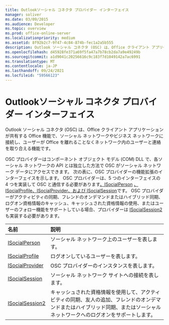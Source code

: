 ```yaml
---
title: Outlookソーシャル コネクタ プロバイダー インターフェイス
manager: soliver
ms.date: 03/09/2015
ms.audience: Developer
ms.topic: overview
ms.prod: office-online-server
ms.localizationpriority: medium
ms.assetid: 8f92b2c7-9f47-4c84-874b-fec1a2a5b555
description: Outlook ソーシャル コネクタ (OSC) は、Office クライアント アプリケーションが共有する Office 機能で、ソーシャル ネットワークやビジネス ネットワークに接続し、ユーザーが Office を離れることなくネットワーク内のユーザーと連絡を取り合える機能です。
ms.openlocfilehash: d45928fe371a69f5fa47a7b78cb2da7a9e49249b
ms.sourcegitcommit: a1d9041c20256616c9c183f7d1049142a7ac6991
ms.translationtype: MT
ms.contentlocale: ja-JP
ms.lasthandoff: 09/24/2021
ms.locfileid: "59566123"
---
```

# <a name="outlook-social-connector-provider-interfaces"></a>Outlookソーシャル コネクタ プロバイダー インターフェイス

Outlook ソーシャル コネクタ (OSC) は、Office クライアント アプリケーションが共有する Office 機能で、ソーシャル ネットワークやビジネス ネットワークに接続し、ユーザーが Office を離れることなくネットワーク内のユーザーと連絡を取り合える機能です。 
  
OSC プロバイダーはコンポーネント オブジェクト モデル (COM) DLL で、各ソーシャル ネットワークの API とは独立した方法で OSC がソーシャル ネットワーク データにアクセスできます。 次の表に、OSC プロバイダーの機能拡張のインターフェイスを示します。 OSC プロバイダーは、5 つのインターフェイスの 4 つを実装して OSC と通信する必要があります[。ISocialPerson](isocialpersoniunknown.md) [、ISocialProfile、ISocialProvider、](isocialprofileisocialperson.md)[および ISocialSession](isocialsessioniunknown.md)です。 [](isocialprovideriunknown.md) OSC プロバイダーがアクティビティの同期、フレンドのオンデマンドまたはハイブリッド同期、ログオン資格情報のキャッシュ、キャッシュされた資格情報の使用、またはユーザーのフォロー機能をサポートしている場合、プロバイダーは [ISocialSession2](isocialsession2iunknown.md)も実装する必要があります。
  
|**名前**|**説明**|
|:-----|:-----|
|[ISocialPerson](isocialpersoniunknown.md) <br/> |ソーシャル ネットワーク上のユーザーを表します。  <br/> |
|[ISocialProfile](isocialprofileisocialperson.md) <br/> |ログオンしているユーザーを表します。  <br/> |
|[ISocialProvider](isocialprovideriunknown.md) <br/> |OSC プロバイダーのインスタンスを表します。  <br/> |
|[ISocialSession](isocialsessioniunknown.md) <br/> |ソーシャル ネットワーク サイトへの接続を表します。  <br/> |
|[ISocialSession2](isocialsession2iunknown.md) <br/> |キャッシュされた資格情報を使用して、アクティビティの同期、友人の追加、フレンドのオンデマンドまたはハイブリッド同期、またはソーシャル ネットワークへのログオンをサポートします。  <br/> |
   

